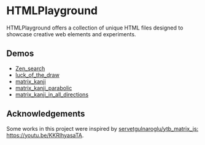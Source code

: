 # HTMLPlayground
HTMLPlayground offers a collection of unique HTML files designed to showcase creative web elements and experiments.

## Demos
- [Zen_search](https://tanakai0.github.io/HTMLPlayground/Zen_search.html)
- [luck_of_the_draw](https://tanakai0.github.io/HTMLPlayground/luck_of_the_draw.html)
- [matrix_kanji](https://tanakai0.github.io/HTMLPlayground/matrix_kanji.html)
- [matrix_kanji_parabolic](https://tanakai0.github.io/HTMLPlayground/matrix_kanji_parabolic.html)
- [matrix_kanji_in_all_directions](https://tanakai0.github.io/HTMLPlayground/matrix_kanji_in_all_directions.html)

## Acknowledgements

Some works in this project were inspired by [servetgulnaroglu/ytb\_matrix\_js: https://youtu\.be/KKRlhyasaTA](https://github.com/servetgulnaroglu/ytb_matrix_js).

